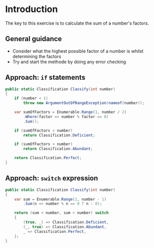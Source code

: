 # Introduction

The key to this exercise is to calculate the sum of a number's factors.

## General guidance

- Consider what the highest possible factor of a number is whilst determining the factors
- Try and start the methode by doing any error checking

## Approach: `if` statements

```csharp
public static Classification Classify(int number)
{
    if (number < 1)
        throw new ArgumentOutOfRangeException(nameof(number));

    var sumOfFactors = Enumerable.Range(1, number / 2)
        .Where(factor => number % factor == 0)
        .Sum();

    if (sumOfFactors < number)
        return Classification.Deficient;

    if (sumOfFactors > number)
        return Classification.Abundant;

    return Classification.Perfect;
}
```

## Approach: `switch` expression

```csharp
public static Classification Classify(int number)
{
    var sum = Enumerable.Range(1, number - 1)
        .Sum(n => number % n == 0 ? n : 0);

    return (sum < number, sum > number) switch
    {
        (true, _) => Classification.Deficient,
        (_, true) => Classification.Abundant,
        _ => Classification.Perfect,
    };
}
```